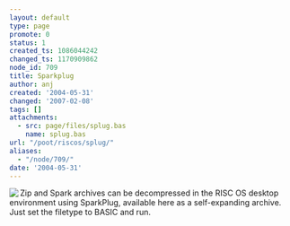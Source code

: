```yaml
---
layout: default
type: page
promote: 0
status: 1
created_ts: 1086044242
changed_ts: 1170909862
node_id: 709
title: Sparkplug
author: anj
created: '2004-05-31'
changed: '2007-02-08'
tags: []
attachments:
  - src: page/files/splug.bas
    name: splug.bas
url: "/poot/riscos/splug/"
aliases:
  - "/node/709/"
date: '2004-05-31'
---
```

<img src="/themes/anjackson.net/sw/sparkfs.gif" border="0" align="left" />Zip and Spark archives can be decompressed in the RISC OS desktop environment using SparkPlug, available here as a self-expanding archive. Just set the filetype to BASIC and run. 
